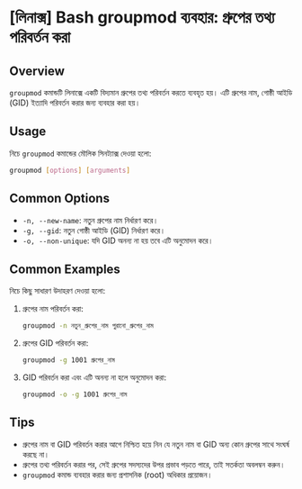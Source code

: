 # [লিনাক্স] Bash groupmod ব্যবহার: গ্রুপের তথ্য পরিবর্তন করা

## Overview
`groupmod` কমান্ডটি লিনাক্সে একটি বিদ্যমান গ্রুপের তথ্য পরিবর্তন করতে ব্যবহৃত হয়। এটি গ্রুপের নাম, গোষ্ঠী আইডি (GID) ইত্যাদি পরিবর্তন করার জন্য ব্যবহার করা হয়।

## Usage
নিচে `groupmod` কমান্ডের মৌলিক সিনট্যাক্স দেওয়া হলো:

```bash
groupmod [options] [arguments]
```

## Common Options
- `-n, --new-name`: নতুন গ্রুপের নাম নির্ধারণ করে।
- `-g, --gid`: নতুন গোষ্ঠী আইডি (GID) নির্ধারণ করে।
- `-o, --non-unique`: যদি GID অনন্য না হয় তবে এটি অনুমোদন করে।

## Common Examples
নিচে কিছু সাধারণ উদাহরণ দেওয়া হলো:

1. গ্রুপের নাম পরিবর্তন করা:
   ```bash
   groupmod -n নতুন_গ্রুপের_নাম পুরানো_গ্রুপের_নাম
   ```

2. গ্রুপের GID পরিবর্তন করা:
   ```bash
   groupmod -g 1001 গ্রুপের_নাম
   ```

3. GID পরিবর্তন করা এবং এটি অনন্য না হলে অনুমোদন করা:
   ```bash
   groupmod -o -g 1001 গ্রুপের_নাম
   ```

## Tips
- গ্রুপের নাম বা GID পরিবর্তন করার আগে নিশ্চিত হয়ে নিন যে নতুন নাম বা GID অন্য কোন গ্রুপের সাথে সংঘর্ষ করছে না।
- গ্রুপের তথ্য পরিবর্তন করার পর, সেই গ্রুপের সদস্যদের উপর প্রভাব পড়তে পারে, তাই সতর্কতা অবলম্বন করুন।
- `groupmod` কমান্ড ব্যবহার করার জন্য প্রশাসনিক (root) অধিকার প্রয়োজন।